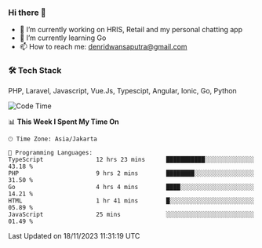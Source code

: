 ### Hi there 👋

- 🔭 I’m currently working on HRIS, Retail and my personal chatting app
- 🌱 I’m currently learning Go
- 📫 How to reach me: denridwansaputra@gmail.com


### 🛠 Tech Stack
PHP, Laravel, Javascript, Vue.Js, Typescipt, Angular, Ionic, Go, Python


<!--START_SECTION:waka-->
![Code Time](http://img.shields.io/badge/Code%20Time-3%2C840%20hrs%203%20mins-blue)

📊 **This Week I Spent My Time On** 

```text
🕑︎ Time Zone: Asia/Jakarta

💬 Programming Languages: 
TypeScript               12 hrs 23 mins      ███████████░░░░░░░░░░░░░░   43.18 % 
PHP                      9 hrs 2 mins        ████████░░░░░░░░░░░░░░░░░   31.50 % 
Go                       4 hrs 4 mins        ████░░░░░░░░░░░░░░░░░░░░░   14.21 % 
HTML                     1 hr 41 mins        █░░░░░░░░░░░░░░░░░░░░░░░░   05.89 % 
JavaScript               25 mins             ░░░░░░░░░░░░░░░░░░░░░░░░░   01.49 % 
```


 Last Updated on 18/11/2023 11:31:19 UTC
<!--END_SECTION:waka-->
